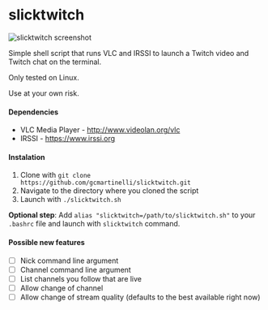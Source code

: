 # slicktwitch

![slicktwitch screenshot](https://i.imgur.com/YoUyZml.png)

Simple shell script that runs VLC and IRSSI to launch a Twitch video and Twitch chat on the terminal.

Only tested on Linux.

Use at your own risk.

#### Dependencies
* VLC Media Player - http://www.videolan.org/vlc
* IRSSI - https://www.irssi.org

#### Instalation
1. Clone with `git clone https://github.com/gcmartinelli/slicktwitch.git`
2. Navigate to the directory where you cloned the script
3. Launch with `./slicktwitch.sh`

**Optional step**: Add `alias "slicktwitch=/path/to/slicktwitch.sh"` to your `.bashrc` file and launch with `slicktwitch` command.

#### Possible new features
- [ ] Nick command line argument
- [ ] Channel command line argument
- [ ] List channels you follow that are live
- [ ] Allow change of channel
- [ ] Allow change of stream quality (defaults to the best available right now)
